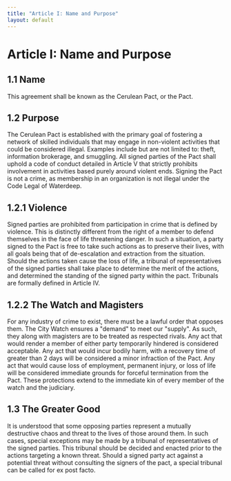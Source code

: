 ```yaml
---
title: "Article I: Name and Purpose"
layout: default
---
```

# Article I: Name and Purpose

## 1.1 Name

This agreement shall be known as the Cerulean Pact, or the Pact.

## 1.2 Purpose

The Cerulean Pact is established with the primary goal of fostering a network of skilled individuals that may engage in non-violent activities that could be considered illegal. Examples include but are not limited to: theft, information brokerage, and smuggling. All signed parties of the Pact shall uphold a code of conduct detailed in Article V that strictly prohibits involvement in activities based purely around violent ends. Signing the Pact is not a crime, as membership in an organization is not illegal under the Code Legal of Waterdeep.

## 1.2.1 Violence

Signed parties are prohibited from participation in crime that is defined by violence. This is distinctly different from the right of a member to defend themselves in the face of life threatening danger. In such a situation, a party signed to the Pact is free to take such actions as to preserve their lives, with all goals being that of de-escalation and extraction from the situation. Should the actions taken cause the loss of life, a tribunal of representatives of the signed parties shall take place to determine the merit of the actions, and determined the standing of the signed party within the pact. Tribunals are formally defined in Article IV.

## 1.2.2 The Watch and Magisters

For any industry of crime to exist, there must be a lawful order that opposes them. The City Watch ensures a "demand" to meet our "supply". As such, they along with magisters are to be treated as respected rivals. Any act that would render a member of either party temporarily hindered is considered acceptable. Any act that would incur bodily harm, with a recovery time of greater than 2 days will be considered a minor infraction of the Pact. Any act that would cause loss of employment, permanent injury, or loss of life will be considered immediate grounds for forceful termination from the Pact. These protections extend to the immediate kin of every member of the watch and the judiciary.

## 1.3 The Greater Good

It is understood that some opposing parties represent a mutually destructive chaos and threat to the lives of those around them. In such cases, special exceptions may be made by a tribunal of representatives of the signed parties. This tribunal should be decided and enacted prior to the actions targeting a known threat. Should a signed party act against a potential threat without consulting the signers of the pact, a special tribunal can be called for ex post facto.
